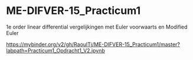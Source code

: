 # ME-DIFVER-15_Practicum1
1e order linear differential vergelijkingen met Euler voorwaarts en Modified Euler

https://mybinder.org/v2/gh/RaoulTj/ME-DIFVER-15_Practicum1/master?labpath=Practicum1_Opdracht1_V2.ipynb
